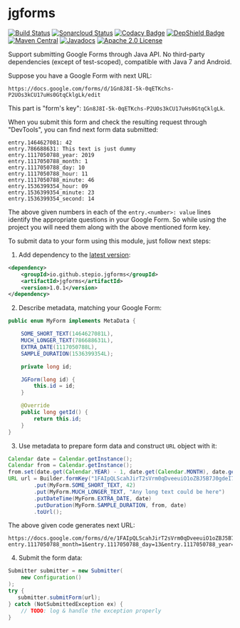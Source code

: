 # jgforms

[![Build Status](https://travis-ci.com/stepio/jgforms.svg?branch=master)](https://travis-ci.com/stepio/jgforms)
[![Sonarcloud Status](https://sonarcloud.io/api/project_badges/measure?project=stepio_jgforms&metric=alert_status)](https://sonarcloud.io/dashboard?id=stepio_jgforms)
[![Codacy Badge](https://api.codacy.com/project/badge/Grade/6886f76bbc2347a19fe5dda0978038a9)](https://app.codacy.com/app/stepio/jgforms?utm_source=github.com&utm_medium=referral&utm_content=stepio/jgforms&utm_campaign=Badge_Grade_Dashboard)
[![DepShield Badge](https://depshield.sonatype.org/badges/stepio/jgforms/depshield.svg)](https://depshield.github.io)
[![Maven Central](https://img.shields.io/maven-central/v/io.github.stepio.jgforms/jgforms.svg)](https://mvnrepository.com/artifact/io.github.stepio.jgforms/jgforms)
[![Javadocs](http://www.javadoc.io/badge/io.github.stepio.jgforms/jgforms.svg)](http://www.javadoc.io/doc/io.github.stepio.jgforms/jgforms)
[![Apache 2.0 License](https://img.shields.io/badge/license-Apache%202-blue.svg)](https://www.apache.org/licenses/LICENSE-2.0.txt)

Support submitting Google Forms through Java API. No third-party dependencies (except of test-scoped), compatible with Java 7 and Android.

Suppose you have a Google Form with next URL:
```properties
https://docs.google.com/forms/d/1Gn8J8I-5k-0qETKchs-P2UOs3kCU17uHs0GtqCklgLk/edit
```
This part is "form's key": `1Gn8J8I-5k-0qETKchs-P2UOs3kCU17uHs0GtqCklgLk`.

When you submit this form and check the resulting request through "DevTools", you can find next form data submitted:
```properties
entry.1464627081: 42
entry.786688631: This text is just dummy
entry.1117050788_year: 2019
entry.1117050788_month: 1
entry.1117050788_day: 10
entry.1117050788_hour: 11
entry.1117050788_minute: 46
entry.1536399354_hour: 09
entry.1536399354_minute: 23
entry.1536399354_second: 14
```
The above given numbers in each of the `entry.<number>: value` lines identify the appropriate questions in your Google Form.
So while using the project you will need them along with the above mentioned form key.

To submit data to your form using this module, just follow next steps:
1.  Add dependency to the [latest version](https://search.maven.org/search?q=g:io.github.stepio.jgforms%20AND%20a:jgforms&core=gav):
```xml
<dependency>
    <groupId>io.github.stepio.jgforms</groupId>
    <artifactId>jgforms</artifactId>
    <version>1.0.1</version>
</dependency>
```
2.  Describe metadata, matching your Google Form:
```java
public enum MyForm implements MetaData {

    SOME_SHORT_TEXT(1464627081L),
    MUCH_LONGER_TEXT(786688631L),
    EXTRA_DATE(1117050788L),
    SAMPLE_DURATION(1536399354L);

    private long id;

    JGForm(long id) {
        this.id = id;
    }

    @Override
    public long getId() {
        return this.id;
    }
}
```
3.  Use metadata to prepare form data and construct `URL` object with it:
```java
Calendar date = Calendar.getInstance();
Calendar from = Calendar.getInstance();
from.set(date.get(Calendar.YEAR) - 1, date.get(Calendar.MONTH), date.get(Calendar.DAY_OF_MONTH), 1, 2, 3);
URL url = Builder.formKey("1FAIpQLScahJirT2sVrm0qDveeuiO1oZBJ5B7J0gdeI7UAZGohKEmi9g")
        .put(MyForm.SOME_SHORT_TEXT, 42)
        .put(MyForm.MUCH_LONGER_TEXT, "Any long text could be here")
        .putDateTime(MyForm.EXTRA_DATE, date)
        .putDuration(MyForm.SAMPLE_DURATION, from, date)
        .toUrl();
```
The above given code generates next URL:
```properties
https://docs.google.com/forms/d/e/1FAIpQLScahJirT2sVrm0qDveeuiO1oZBJ5B7J0gdeI7UAZGohKEmi9g/formResponse?entry.1117050788_month=1&entry.1117050788_day=13&entry.1117050788_year=2019&entry.1536399354_minute=16&entry.1536399354_second=43&entry.1117050788_hour=14&entry.1117050788_minute=18&entry.786688631=Any+long+text+could+be+here&entry.1536399354_hour=13&entry.1464627081=42
```
4.  Submit the form data:
```java
Submitter submitter = new Submitter(
    new Configuration()
);
try {
   submitter.submitForm(url);
} catch (NotSubmittedException ex) {
    // TODO: log & handle the exception properly
}
```
